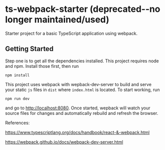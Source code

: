 # ts-webpack-starter (deprecated--no longer maintained/used)
Starter project for a basic TypeScript application using webpack. 

## Getting Started ##

Step one is to get all the dependencies installed. This project requires
node and npm. Install those first, then run

    npm install

This project uses webpack with wepback-dev-server to build and serve your
static `js` files in `dist` where `index.html` is located. To start working,
run

    npm run dev

and go to <http://localhost:8080>. Once started, wepback will watch your
source files for changes and automatically rebuild and refresh the browser. 

References:

<https://www.typescriptlang.org/docs/handbook/react-&-webpack.html>

<https://webpack.github.io/docs/webpack-dev-server.html>
